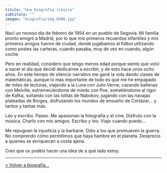 ```yaml
---
titulo: "Una biografía clásica"
subtitulo: ""
imagen: "biografia/img_0306.jpg"
---
```

Nací un nevoso día de febrero de 1954 en un pueblo de Segovia. Mi familia pronto emigró a Madrid, por lo que mis primeros recuerdos infantiles y mis primeros amigos fueron de ciudad, donde jugábamos al fútbol utilizando como postes las carteras, cuando pasaba, muy de vez en cuando, algún coche.

Pero en realidad, considero que tengo menos edad porque siento que volví a nacer el día que decidí dedicarme a escribir, y de esto hace unos ocho años. En este tiempo de silencio narrativo me gané la vida dando clases de matemáticas, aunque lo más importante de todo es que me he empapado de miles de lecturas, viajando a la Luna con Julio Verne, cazando ballenas con Melville, estremeciéndome de miedo con Poe, sometiéndome al rigor de Kafka, soñando con las lolitas de Nabokov, jugando con las navajas plateadas de Borges, disfrutando los mundos de ensueño de Cortázar… y tantos y tantas más.

Leo y escribo. Paseo. Me apasionan la fotografía y el cine. Disfruto con la música. Charlo con mis amigos. Escribo y leo. Viajo cuando puedo…

Me repugnan la injusticia y la barbarie. Odio a los que promueven la guerra. No comprendo cómo permitimos que haya hambre en el planeta. Desprecio a quienes se enriquecen a costa ajena.

Creo que os podéis hacer una idea de a qué lado estoy.

* * *

[> Volver a biografía…](http:/ver/biografia)

